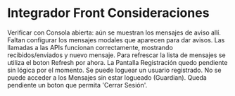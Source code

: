 # Integrador Front Consideraciones

Verificar con Consola abierta: aún se muestran los mensajes de aviso allí.
Faltan configurar los mensajes modales que aparecen para dar avisos.
Las llamadas a las APIs funcionan correctamente, mostrando recibidos/enviados y nuevo mensaje.
Para refrescar la lista de mensajes se utiliza el boton Refresh por ahora.
La Pantalla Registración quedo pendiente sin lógica por el momento.
Se puede loguear un usuario registrado.
No se puede acceder a los Mensajes sin estar logueado (Guardian).
Queda pendiente un boton que permita 'Cerrar Sesión'.

